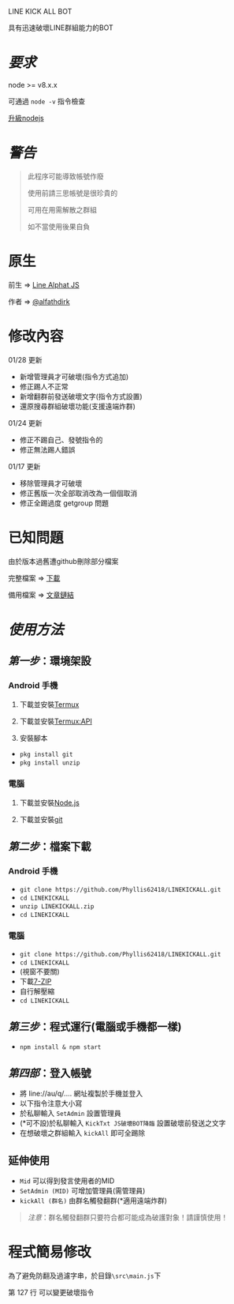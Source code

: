 LINE KICK ALL BOT

具有迅速破壞LINE群組能力的BOT

# *要求* 

node >= v8.x.x

可通過 `node -v` 指令檢查

[升級nodejs](https://nodejs.org/en/)

# *警告*

> 此程序可能導致帳號作廢
> 
> 使用前請三思帳號是很珍貴的
> 
> 可用在用需解散之群組
> 
> 如不當使用後果自負

# 原生

前生 => [Line Alphat JS](https://github.com/alfathdirk/LineAlphatJS)

作者 => [@alfathdirk](https://instagram.com/alfathdirk)

# 修改內容

01/28 更新

- 新增管理員才可破壞(指令方式追加)
- 修正踢人不正常
- 新增翻群前發送破壞文字(指令方式設置)
- 還原搜尋群組破壞功能(支援遠端炸群)

01/24 更新

- 修正不踢自己、發號指令的
- 修正無法踢人錯誤

01/17 更新

- 移除管理員才可破壞
- 修正舊版一次全部取消改為一個個取消
- 修正全踢過度 getgroup 問題

# 已知問題

由於版本過舊遭github刪除部分檔案

完整檔案 => [下載](https://keep.line.me/s/IhB5bRBqGpIVlgVaY-_vIyh-DU5DwiYDt4C0qcEsPxY)

備用檔案 => [文章鏈結](https://telegra.ph/LINE-%E7%A0%B4%E5%A3%9E-BOT-01-16)


# *使用方法*

## *第一步*：環境架設

### Android 手機

1. 下載並安裝[Termux](https://play.google.com/store/apps/details?id=com.termux&hl=zh_TW)

2. 下載並安裝[Termux:API](https://play.google.com/store/apps/details?id=com.termux.api&hl=zh_TW)

3. 安裝腳本

- `pkg install git`
- `pkg install unzip`

### 電腦

1. 下載並安裝[Node.js](https://nodejs.org/en/)

2. 下載並安裝[git](https://git-scm.com/downloads)

## *第二步*：檔案下載

### Android 手機

- `git clone https://github.com/Phyllis62418/LINEKICKALL.git`
- `cd LINEKICKALL`
- `unzip LINEKICKALL.zip`
- `cd LINEKICKALL`

### 電腦

- `git clone https://github.com/Phyllis62418/LINEKICKALL.git`
- `cd LINEKICKALL`
- (視窗不要關)
- 下載[7-ZIP](https://www.7-zip.org/download.html)
- 自行解壓縮
- `cd LINEKICKALL`

## *第三步*：程式運行(電腦或手機都一樣)

- `npm install & npm start`

## *第四部*：登入帳號

- 將 line://au/q/.... 網址複製於手機並登入
- 以下指令注意大小寫
- 於私聊輸入 `SetAdmin` 設置管理員
- (*可不設)於私聊輸入 `KickTxt JS破壞BOT降臨` 設置破壞前發送之文字
- 在想破壞之群組輸入 `kickAll` 即可全踢除

## 延伸使用

- `Mid` 可以得到發言使用者的MID
- `SetAdmin (MID)` 可增加管理員(需管理員)
- `kickAll (群名)` 由群名觸發翻群(*適用遠端炸群)

> *注意*：群名觸發翻群只要符合都可能成為破護對象！請謹慎使用！

# 程式簡易修改

為了避免防翻及過濾字串，於目錄`\src\main.js`下

第 127 行 可以變更破壞指令
